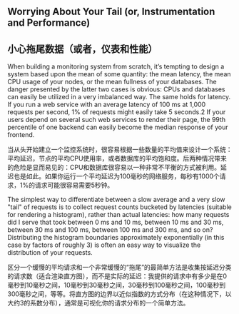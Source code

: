 ## **Worrying About Your Tail (or, Instrumentation and Performance)**

## **小心拖尾数据（或者，仪表和性能）**

When building a monitoring system from scratch, it’s tempting to design a system based upon the mean of some quantity: the mean latency, the mean CPU usage of your nodes, or the mean fullness of your databases. The danger presented by the latter two cases is obvious: CPUs and databases can easily be utilized in a very imbalanced way. The same holds for latency. If you run a web service with an average latency of 100 ms at 1,000 requests per second, 1% of requests might easily take 5 seconds.2 If your users depend on several such web services to render their page, the 99th percentile of one backend can easily become the median response of your frontend.

当从头开始建立一个监控系统时，很容易根据一些数量的平均值来设计一个系统：平均延迟，节点的平均CPU使用率，或者数据库的平均饱和度。后两种情况带来的危险是显而易见的：CPU和数据库很容易以一种非常不平衡的方式被利用。延迟也是如此。如果你运行一个平均延迟为100毫秒的网络服务，每秒有1000个请求，1%的请求可能很容易需要5秒钟。

The simplest way to differentiate between a slow average and a very slow "tail" of requests is to collect request counts bucketed by latencies (suitable for rendering a histogram), rather than actual latencies: how many requests did I serve that took between 0 ms and 10 ms, between 10 ms and 30 ms, between 30 ms and 100 ms, between 100 ms and 300 ms, and so on? Distributing the histogram boundaries approximately exponentially (in this case by factors of roughly 3) is often an easy way to visualize the distribution of your requests.

区分一个缓慢的平均请求和一个非常缓慢的“拖尾”的最简单方法是收集按延迟分类的请求数（适合渲染直方图），而不是实际的延迟：我提供的请求中有多少是在0毫秒到10毫秒之间，10毫秒到30毫秒之间，30毫秒到100毫秒之间，100毫秒到300毫秒之间，等等。将直方图的边界以近似指数的方式分布（在这种情况下，以大约3的系数分布），通常是可视化你的请求分布的一个简单方法。
